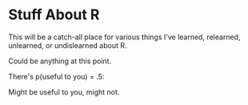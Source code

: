 # Stuff About R  

This will be a catch-all place for various things I've learned, relearned, unlearned, or undislearned about R.  

Could be anything at this point.  

There's p(useful to you) = .5:

Might be useful to you, might not.  
